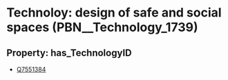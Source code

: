 # Technoloy: __design of safe and social spaces__ (PBN__Technology_1739)

## Property: has_TechnologyID

* [Q7551384](Q7551384)

